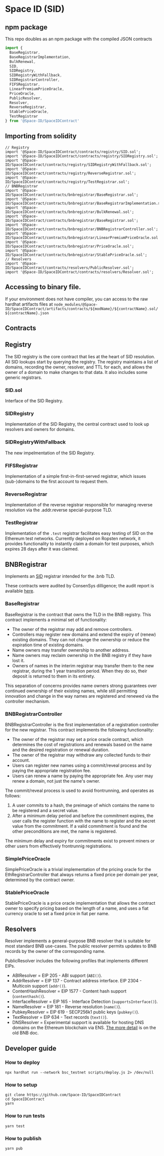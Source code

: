# Space ID (SID)

## npm package

This repo doubles as an npm package with the compiled JSON contracts

```js
import {
  BaseRegistrar,
  BaseRegistrarImplementation,
  BulkRenewal,
  SID,
  SIDRegistry,
  SIDRegistryWithFallback,
  SIDRegistrarController,
  FIFSRegistrar,
  LinearPremiumPriceOracle,
  PriceOracle,
  PublicResolver,
  Resolver,
  ReverseRegistrar,
  StablePriceOracle,
  TestRegistrar
} from '@Space-ID/SpaceIDContract'
```

## Importing from solidity

```
// Registry
import '@Space-ID/SpaceIDContract/contracts/registry/SID.sol';
import '@Space-ID/SpaceIDContract/contracts/registry/SIDRegistry.sol';
import '@Space-ID/SpaceIDContract/contracts/registry/SIDRegistryWithFallback.sol';
import '@Space-ID/SpaceIDContract/contracts/registry/ReverseRegistrar.sol';
import '@Space-ID/SpaceIDContract/contracts/registry/TestRegistrar.sol';
// BNBRegistrar
import '@Space-ID/SpaceIDContract/contracts/bnbregistrar/BaseRegistrar.sol';
import '@Space-ID/SpaceIDContract/contracts/bnbregistrar/BaseRegistrarImplementation.sol';
import '@Space-ID/SpaceIDContract/contracts/bnbregistrar/BulkRenewal.sol';
import '@Space-ID/SpaceIDContract/contracts/bnbregistrar/BaseRegistrar.sol';
import '@Space-ID/SpaceIDContract/contracts/bnbregistrar/BNBRegistrarController.sol';
import '@Space-ID/SpaceIDContract/contracts/bnbregistrar/LinearPremiumPriceOracle.sol';
import '@Space-ID/SpaceIDContract/contracts/bnbregistrar/PriceOracle.sol';
import '@Space-ID/SpaceIDContract/contracts/bnbregistrar/StablePriceOracle.sol';
// Resolvers
import '@Space-ID/SpaceIDContract/contracts/resolvers/PublicResolver.sol';
import '@Space-ID/SpaceIDContract/contracts/resolvers/Resolver.sol';
```

##  Accessing to binary file.

If your environment does not have compiler, you can access to the raw hardhat artifacts files at `node_modules/@Space-ID/SpaceIDContract/artifacts/contracts/${modName}/${contractName}.sol/${contractName}.json`


## Contracts

## Registry

The SID registry is the core contract that lies at the heart of SID resolution. All SID lookups start by querying the registry. The registry maintains a list of domains, recording the owner, resolver, and TTL for each, and allows the owner of a domain to make changes to that data. It also includes some generic registrars.

### SID.sol

Interface of the SID Registry.

### SIDRegistry

Implementation of the SID Registry, the central contract used to look up resolvers and owners for domains.

### SIDRegistryWithFallback

The new impelmentation of the SID Registry.

### FIFSRegistrar

Implementation of a simple first-in-first-served registrar, which issues (sub-)domains to the first account to request them.

### ReverseRegistrar

Implementation of the reverse registrar responsible for managing reverse resolution via the .addr.reverse special-purpose TLD.


### TestRegistrar

Implementation of the `.test` registrar facilitates easy testing of SID on the Ethereum test networks. Currently deployed on Ropsten network, it provides functionality to instantly claim a domain for test purposes, which expires 28 days after it was claimed.


## BNBRegistrar

Implements an [SID](https://space.id/) registrar intended for the .bnb TLD.

These contracts were audited by ConsenSys dilligence; the audit report is available [here](https://github.com/ConsenSys/ens-audit-report-2019-02).

### BaseRegistrar

BaseRegistrar is the contract that owns the TLD in the BNB registry. This contract implements a minimal set of functionality:

 - The owner of the registrar may add and remove controllers.
 - Controllers may register new domains and extend the expiry of (renew) existing domains. They can not change the ownership or reduce the expiration time of existing domains.
 - Name owners may transfer ownership to another address.
 - Name owners may reclaim ownership in the BNB registry if they have lost it.
 - Owners of names in the interim registrar may transfer them to the new registrar, during the 1 year transition period. When they do so, their deposit is returned to them in its entirety.

This separation of concerns provides name owners strong guarantees over continued ownership of their existing names, while still permitting innovation and change in the way names are registered and renewed via the controller mechanism.

### BNBRegistrarController

BNBRegistrarController is the first implementation of a registration controller for the new registrar. This contract implements the following functionality:

 - The owner of the registrar may set a price oracle contract, which determines the cost of registrations and renewals based on the name and the desired registration or renewal duration.
 - The owner of the registrar may withdraw any collected funds to their account.
 - Users can register new names using a commit/reveal process and by paying the appropriate registration fee.
 - Users can renew a name by paying the appropriate fee. Any user may renew a domain, not just the name's owner.

The commit/reveal process is used to avoid frontrunning, and operates as follows:

 1. A user commits to a hash, the preimage of which contains the name to be registered and a secret value.
 2. After a minimum delay period and before the commitment expires, the user calls the register function with the name to register and the secret value from the commitment. If a valid commitment is found and the other preconditions are met, the name is registered.

The minimum delay and expiry for commitments exist to prevent miners or other users from effectively frontrunnig registrations.

### SimplePriceOracle

SimplePriceOracle is a trivial implementation of the pricing oracle for the EthRegistrarController that always returns a fixed price per domain per year, determined by the contract owner.

### StablePriceOracle

StablePriceOracle is a price oracle implementation that allows the contract owner to specify pricing based on the length of a name, and uses a fiat currency oracle to set a fixed price in fiat per name.

## Resolvers

Resolver implements a general-purpose BNB resolver that is suitable for most standard BNB use-cases. The public resolver permits updates to BNB records by the owner of the corresponding name.

PublicResolver includes the following profiles that implements different EIPs.

- ABIResolver = EIP 205 - ABI support (`ABI()`).
- AddrResolver = EIP 137 - Contract address interface. EIP 2304 - Multicoin support (`addr()`).
- ContentHashResolver = EIP 1577 - Content hash support (`contenthash()`).
- InterfaceResolver = EIP 165 - Interface Detection (`supportsInterface()`).
- NameResolver = EIP 181 - Reverse resolution (`name()`).
- PubkeyResolver = EIP 619 - SECP256k1 public keys (`pubkey()`).
- TextResolver = EIP 634 - Text records (`text()`).
- DNSResolver = Experimental support is available for hosting DNS domains on the Ethereum blockchain via ENS. [The more detail](https://veox-ens.readthedocs.io/en/latest/dns.html) is on the old BNB doc.

## Developer guide

### How to deploy

```
npx hardhat run --network bsc_testnet scripts/deploy.js 2> /dev/null
```

### How to setup

```
git clone https://github.com/Space-ID/SpaceIDContract
cd SpaceIDContract
yarn
```

### How to run tests

```
yarn test
```

### How to publish

```
yarn pub
```
